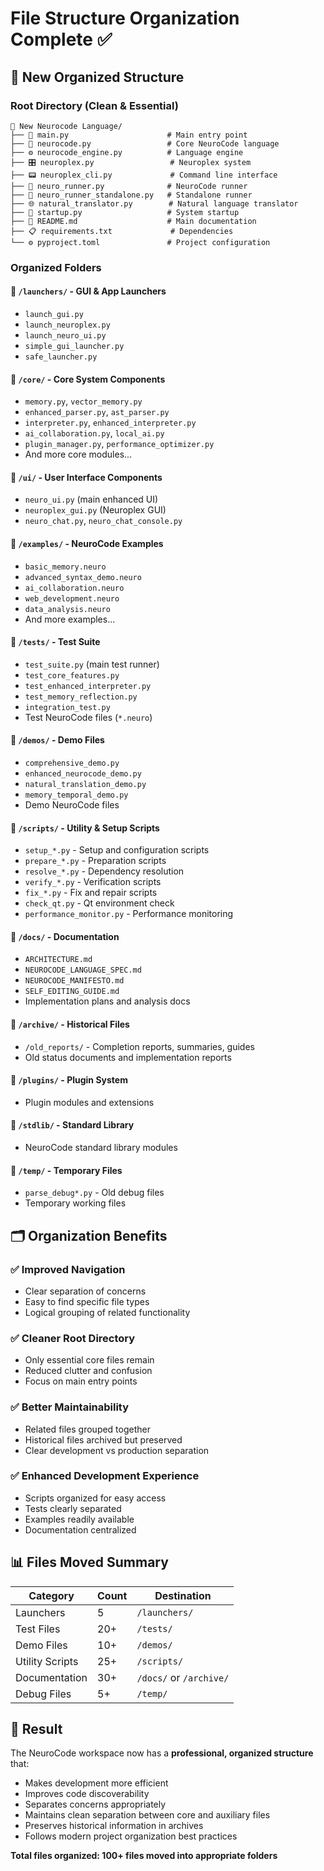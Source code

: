 # File Structure Organization Complete ✅

## 📁 New Organized Structure

### **Root Directory (Clean & Essential)**
```
📁 New Neurocode Language/
├── 🚀 main.py                      # Main entry point
├── 🧠 neurocode.py                 # Core NeuroCode language
├── ⚙️ neurocode_engine.py          # Language engine
├── 🎛️ neuroplex.py                 # Neuroplex system
├── 📟 neuroplex_cli.py             # Command line interface
├── 🏃 neuro_runner.py              # NeuroCode runner
├── 🏃 neuro_runner_standalone.py   # Standalone runner
├── 🌐 natural_translator.py        # Natural language translator
├── 🚀 startup.py                   # System startup
├── 📄 README.md                    # Main documentation
├── 📋 requirements.txt             # Dependencies
└── ⚙️ pyproject.toml               # Project configuration
```

### **Organized Folders**

#### **📂 `/launchers/` - GUI & App Launchers**
- `launch_gui.py`
- `launch_neuroplex.py` 
- `launch_neuro_ui.py`
- `simple_gui_launcher.py`
- `safe_launcher.py`

#### **📂 `/core/` - Core System Components**
- `memory.py`, `vector_memory.py`
- `enhanced_parser.py`, `ast_parser.py`
- `interpreter.py`, `enhanced_interpreter.py`
- `ai_collaboration.py`, `local_ai.py`
- `plugin_manager.py`, `performance_optimizer.py`
- And more core modules...

#### **📂 `/ui/` - User Interface Components**
- `neuro_ui.py` (main enhanced UI)
- `neuroplex_gui.py` (Neuroplex GUI)
- `neuro_chat.py`, `neuro_chat_console.py`

#### **📂 `/examples/` - NeuroCode Examples**
- `basic_memory.neuro`
- `advanced_syntax_demo.neuro`
- `ai_collaboration.neuro`
- `web_development.neuro`
- `data_analysis.neuro`
- And more examples...

#### **📂 `/tests/` - Test Suite**
- `test_suite.py` (main test runner)
- `test_core_features.py`
- `test_enhanced_interpreter.py`
- `test_memory_reflection.py`
- `integration_test.py`
- Test NeuroCode files (`*.neuro`)

#### **📂 `/demos/` - Demo Files**
- `comprehensive_demo.py`
- `enhanced_neurocode_demo.py`
- `natural_translation_demo.py`
- `memory_temporal_demo.py`
- Demo NeuroCode files

#### **📂 `/scripts/` - Utility & Setup Scripts**
- `setup_*.py` - Setup and configuration scripts
- `prepare_*.py` - Preparation scripts
- `resolve_*.py` - Dependency resolution
- `verify_*.py` - Verification scripts
- `fix_*.py` - Fix and repair scripts
- `check_qt.py` - Qt environment check
- `performance_monitor.py` - Performance monitoring

#### **📂 `/docs/` - Documentation**
- `ARCHITECTURE.md`
- `NEUROCODE_LANGUAGE_SPEC.md`
- `NEUROCODE_MANIFESTO.md`
- `SELF_EDITING_GUIDE.md`
- Implementation plans and analysis docs

#### **📂 `/archive/` - Historical Files**
- `/old_reports/` - Completion reports, summaries, guides
- Old status documents and implementation reports

#### **📂 `/plugins/` - Plugin System**
- Plugin modules and extensions

#### **📂 `/stdlib/` - Standard Library**
- NeuroCode standard library modules

#### **📂 `/temp/` - Temporary Files**
- `parse_debug*.py` - Old debug files
- Temporary working files

## 🗂️ Organization Benefits

### **✅ Improved Navigation**
- Clear separation of concerns
- Easy to find specific file types
- Logical grouping of related functionality

### **✅ Cleaner Root Directory**
- Only essential core files remain
- Reduced clutter and confusion
- Focus on main entry points

### **✅ Better Maintainability**
- Related files grouped together
- Historical files archived but preserved
- Clear development vs production separation

### **✅ Enhanced Development Experience**
- Scripts organized for easy access
- Tests clearly separated
- Examples readily available
- Documentation centralized

## 📊 Files Moved Summary

| Category | Count | Destination |
|----------|-------|------------|
| Launchers | 5 | `/launchers/` |
| Test Files | 20+ | `/tests/` |
| Demo Files | 10+ | `/demos/` |
| Utility Scripts | 25+ | `/scripts/` |
| Documentation | 30+ | `/docs/` or `/archive/` |
| Debug Files | 5+ | `/temp/` |

## 🎯 Result

The NeuroCode workspace now has a **professional, organized structure** that:
- Makes development more efficient
- Improves code discoverability  
- Separates concerns appropriately
- Maintains clean separation between core and auxiliary files
- Preserves historical information in archives
- Follows modern project organization best practices

**Total files organized: 100+ files moved into appropriate folders**
